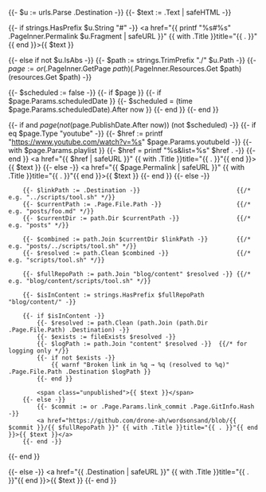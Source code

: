 {{- $u := urls.Parse .Destination -}}
{{- $text := .Text | safeHTML -}}

{{- if strings.HasPrefix $u.String "#" -}}
  <a href="{{ printf "%s#%s" .PageInner.Permalink $u.Fragment | safeURL }}" {{ with .Title }}title="{{ . }}"{{ end }}>{{ $text }}</a>

{{- else if not $u.IsAbs -}}
  {{- $path := strings.TrimPrefix "./" $u.Path -}}
  {{- $page := or
      ($.PageInner.GetPage $path)
      ($.PageInner.Resources.Get $path)
      (resources.Get $path)
  -}}

  {{- $scheduled := false -}}
  {{- if $page }}
    {{- if $page.Params.scheduledDate }}
      {{- $scheduled = (time $page.Params.scheduledDate).After now }}
    {{- end }}
  {{- end }}

  {{- if and $page (not ($page.PublishDate.After now)) (not $scheduled) -}}
    {{- if eq $page.Type "youtube" -}}
      {{- $href := printf "https://www.youtube.com/watch?v=%s" $page.Params.youtubeId -}}
      {{- with $page.Params.playlist }}
        {{- $href = printf "%s&list=%s" $href . -}}
      {{- end }}
      <a href="{{ $href | safeURL }}" {{ with .Title }}title="{{ . }}"{{ end }}>{{ $text }}</a>
    {{- else -}}
      <a href="{{ $page.Permalink | safeURL }}" {{ with .Title }}title="{{ . }}"{{ end }}>{{ $text }}</a>
    {{- end }}
  {{- else -}}

		{{- $linkPath := .Destination -}}                           {{/* e.g. "../scripts/tool.sh" */}}
		{{- $currentPath := .Page.File.Path -}}                     {{/* e.g. "posts/foo.md" */}}
		{{- $currentDir := path.Dir $currentPath -}}                {{/* e.g. "posts" */}}

		{{- $combined := path.Join $currentDir $linkPath -}}        {{/* e.g. "posts/../scripts/tool.sh" */}}
		{{- $resolved := path.Clean $combined -}}                   {{/* e.g. "scripts/tool.sh" */}}

		{{- $fullRepoPath := path.Join "blog/content" $resolved -}} {{/* e.g. "blog/content/scripts/tool.sh" */}}

		{{- $isInContent := strings.HasPrefix $fullRepoPath "blog/content/" -}}

		{{- if $isInContent -}}
			{{- $resolved := path.Clean (path.Join (path.Dir .Page.File.Path) .Destination) -}}
			{{- $exists := fileExists $resolved -}}
			{{- $logPath := path.Join "content" $resolved -}}  {{/* for logging only */}}
			{{- if not $exists -}}
				{{ warnf "Broken link in %q → %q (resolved to %q)" .Page.File.Path .Destination $logPath }}
			{{- end }}

			<span class="unpublished">{{ $text }}</span>
		{{- else -}}
			{{- $commit := or .Page.Params.link_commit .Page.GitInfo.Hash -}}
			<a href="https://github.com/drone-ah/wordsonsand/blob/{{ $commit }}/{{ $fullRepoPath }}" {{ with .Title }}title="{{ . }}"{{ end }}>{{ $text }}</a>
		{{- end -}}
  {{- end }}

{{- else -}}
  <a href="{{ .Destination | safeURL }}" {{ with .Title }}title="{{ . }}"{{ end }}>{{ $text }}</a>
{{- end }}
